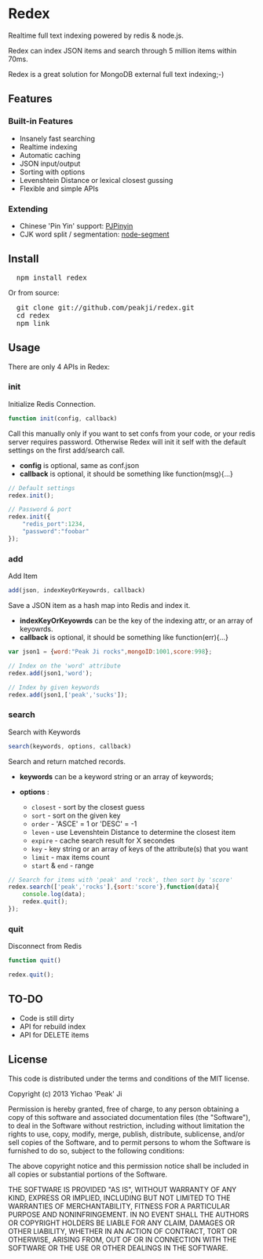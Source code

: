 Redex
===================

Realtime full text indexing powered by redis & node.js.

Redex can index JSON items and search through 5 million items within 70ms.

Redex is a great solution for MongoDB external full text indexing;-)

## Features

### Built-in Features

- Insanely fast searching
- Realtime indexing
- Automatic caching
- JSON input/output
- Sorting with options
- Levenshtein Distance or lexical closest gussing
- Flexible and simple APIs

### Extending

- Chinese 'Pin Yin' support: [PJPinyin](https://github.com/peakji/PJPinyin "PJPinyin")
- CJK word split / segmentation: [node-segment](https://github.com/peakji/node-segment "node-segment")

## Install

<pre>
  npm install redex
</pre>

Or from source:

<pre>
  git clone git://github.com/peakji/redex.git
  cd redex
  npm link
</pre>


## Usage

There are only 4 APIs in Redex:

### init

Initialize Redis Connection.

```javascript
function init(config, callback)
```

Call this manually only if you want to set confs from your code, or your redis server requires password. Otherwise Redex will init it self with the default settings on the first add/search call.

- **config** is optional, same as conf.json
- **callback** is optional, it should be something like function(msg){...}

```javascript
// Default settings
redex.init();

// Password & port
redex.init({
	"redis_port":1234,
	"password":"foobar"
});
```

### add

Add Item

```javascript
add(json, indexKeyOrKeyowrds, callback)
```

Save a JSON item as a hash map into Redis and index it.

- **indexKeyOrKeyowrds** can be the key of the indexing attr, or an array of keyowrds.
- **callback** is optional, it should be something like function(err){...}

```javascript
var json1 = {word:"Peak Ji rocks",mongoID:1001,score:998};

// Index on the 'word' attribute
redex.add(json1,'word');

// Index by given keywords
redex.add(json1,['peak','sucks']);
```

### search

Search with Keywords

```javascript
search(keywords, options, callback)
```

Search and return matched records.

- **keywords** can be a keyword string or an array of keywords;
- **options** :

	- `closest` - sort by the closest guess
	- `sort` - sort on the given key
    - `order` - 'ASCE' = 1 or 'DESC' = -1
    - `leven` - use Levenshtein Distance to determine the closest item
    - `expire` - cache search result for X secondes
    - `key` - key string or an array of keys of the attribute(s) that you want
    - `limit` - max items count
    - `start` & `end` - range

```javascript
// Search for items with 'peak' and 'rock', then sort by 'score'
redex.search(['peak','rocks'],{sort:'score'},function(data){
    console.log(data);
    redex.quit();
});
```

### quit

Disconnect from Redis

```javascript
function quit()
```

```javascript
redex.quit();
```

## TO-DO

- Code is still dirty
- API for rebuild index
- API for DELETE items

## License

 This code is distributed under the terms and conditions of the MIT license.

 Copyright (c) 2013 Yichao 'Peak' Ji

 Permission is hereby granted, free of charge, to any person obtaining a copy
 of this software and associated documentation files (the "Software"), to deal
 in the Software without restriction, including without limitation the rights
 to use, copy, modify, merge, publish, distribute, sublicense, and/or sell
 copies of the Software, and to permit persons to whom the Software is
 furnished to do so, subject to the following conditions:

 The above copyright notice and this permission notice shall be included in
 all copies or substantial portions of the Software.

 THE SOFTWARE IS PROVIDED "AS IS", WITHOUT WARRANTY OF ANY KIND, EXPRESS OR
 IMPLIED, INCLUDING BUT NOT LIMITED TO THE WARRANTIES OF MERCHANTABILITY,
 FITNESS FOR A PARTICULAR PURPOSE AND NONINFRINGEMENT. IN NO EVENT SHALL THE
 AUTHORS OR COPYRIGHT HOLDERS BE LIABLE FOR ANY CLAIM, DAMAGES OR OTHER
 LIABILITY, WHETHER IN AN ACTION OF CONTRACT, TORT OR OTHERWISE, ARISING FROM,
 OUT OF OR IN CONNECTION WITH THE SOFTWARE OR THE USE OR OTHER DEALINGS IN
 THE SOFTWARE.
